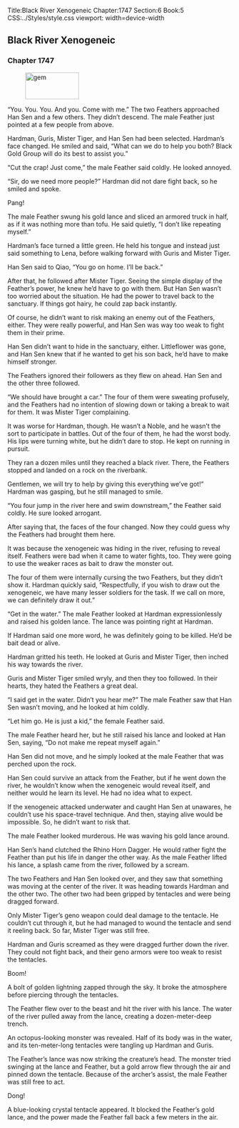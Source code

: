 Title:Black River Xenogeneic 
Chapter:1747 
Section:6 
Book:5 
CSS:../Styles/style.css 
viewport: width=device-width
  
## Black River Xenogeneic
### Chapter 1747 
<figure>
	<img src="../Images/gem.gif" alt="gem" id="gem" width="120" height="60" />
</figure>
  

  
  “You. You. You. And you. Come with me.” The two Feathers approached Han Sen and a few others. They didn’t descend. The male Feather just pointed at a few people from above.

Hardman, Guris, Mister Tiger, and Han Sen had been selected. Hardman’s face changed. He smiled and said, “What can we do to help you both? Black Gold Group will do its best to assist you.”

“Cut the crap! Just come,” the male Feather said coldly. He looked annoyed.

“Sir, do we need more people?” Hardman did not dare fight back, so he smiled and spoke.

Pang!

The male Feather swung his gold lance and sliced an armored truck in half, as if it was nothing more than tofu. He said quietly, “I don’t like repeating myself.”

Hardman’s face turned a little green. He held his tongue and instead just said something to Lena, before walking forward with Guris and Mister Tiger.

Han Sen said to Qiao, “You go on home. I’ll be back.”

After that, he followed after Mister Tiger. Seeing the simple display of the Feather’s power, he knew he’d have to go with them. But Han Sen wasn’t too worried about the situation. He had the power to travel back to the sanctuary. If things got hairy, he could zap back instantly.

Of course, he didn’t want to risk making an enemy out of the Feathers, either. They were really powerful, and Han Sen was way too weak to fight them in their prime.

Han Sen didn’t want to hide in the sanctuary, either. Littleflower was gone, and Han Sen knew that if he wanted to get his son back, he’d have to make himself stronger.

The Feathers ignored their followers as they flew on ahead. Han Sen and the other three followed.

“We should have brought a car.” The four of them were sweating profusely, and the Feathers had no intention of slowing down or taking a break to wait for them. It was Mister Tiger complaining.

It was worse for Hardman, though. He wasn’t a Noble, and he wasn’t the sort to participate in battles. Out of the four of them, he had the worst body. His lips were turning white, but he didn’t dare to stop. He kept on running in pursuit.

They ran a dozen miles until they reached a black river. There, the Feathers stopped and landed on a rock on the riverbank.

Gentlemen, we will try to help by giving this everything we’ve got!” Hardman was gasping, but he still managed to smile.

“You four jump in the river here and swim downstream,” the Feather said coldly. He sure looked arrogant.

After saying that, the faces of the four changed. Now they could guess why the Feathers had brought them here.

It was because the xenogeneic was hiding in the river, refusing to reveal itself. Feathers were bad when it came to water fights, too. They were going to use the weaker races as bait to draw the monster out.

The four of them were internally cursing the two Feathers, but they didn’t show it. Hardman quickly said, “Respectfully, if you wish to draw out the xenogeneic, we have many lesser soldiers for the task. If we call on more, we can definitely draw it out.”

“Get in the water.” The male Feather looked at Hardman expressionlessly and raised his golden lance. The lance was pointing right at Hardman.

If Hardman said one more word, he was definitely going to be killed. He’d be bait dead or alive.

Hardman gritted his teeth. He looked at Guris and Mister Tiger, then inched his way towards the river.

Guris and Mister Tiger smiled wryly, and then they too followed. In their hearts, they hated the Feathers a great deal.

“I said get in the water. Didn’t you hear me?” The male Feather saw that Han Sen wasn’t moving, and he looked at him coldly.

“Let him go. He is just a kid,” the female Feather said.

The male Feather heard her, but he still raised his lance and looked at Han Sen, saying, “Do not make me repeat myself again.”

Han Sen did not move, and he simply looked at the male Feather that was perched upon the rock.

Han Sen could survive an attack from the Feather, but if he went down the river, he wouldn’t know when the xenogeneic would reveal itself, and neither would he learn its level. He had no idea what to expect.

If the xenogeneic attacked underwater and caught Han Sen at unawares, he couldn’t use his space-travel technique. And then, staying alive would be impossible. So, he didn’t want to risk that.

The male Feather looked murderous. He was waving his gold lance around.

Han Sen’s hand clutched the Rhino Horn Dagger. He would rather fight the Feather than put his life in danger the other way. As the male Feather lifted his lance, a splash came from the river, followed by a scream.

The two Feathers and Han Sen looked over, and they saw that something was moving at the center of the river. It was heading towards Hardman and the other two. The other two had been gripped by tentacles and were being dragged forward.

Only Mister Tiger’s geno weapon could deal damage to the tentacle. He couldn’t cut through it, but he had managed to wound the tentacle and send it reeling back. So far, Mister Tiger was still free.

Hardman and Guris screamed as they were dragged further down the river. They could not fight back, and their geno armors were too weak to resist the tentacles.

Boom!

A bolt of golden lightning zapped through the sky. It broke the atmosphere before piercing through the tentacles.

The Feather flew over to the beast and hit the river with his lance. The water of the river pulled away from the lance, creating a dozen-meter-deep trench.

An octopus-looking monster was revealed. Half of its body was in the water, and its ten-meter-long tentacles were tangling up Hardman and Guris.

The Feather’s lance was now striking the creature’s head. The monster tried swinging at the lance and Feather, but a gold arrow flew through the air and pinned down the tentacle. Because of the archer’s assist, the male Feather was still free to act.

Dong!

A blue-looking crystal tentacle appeared. It blocked the Feather’s gold lance, and the power made the Feather fall back a few meters in the air.
